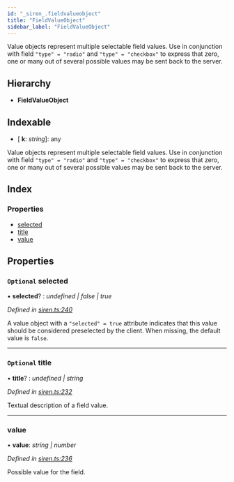 ```yaml
---
id: "_siren_.fieldvalueobject"
title: "FieldValueObject"
sidebar_label: "FieldValueObject"
---
```


Value objects represent multiple selectable field values. Use in conjunction with field `"type" = "radio"` and `"type" = "checkbox"` to express that zero, one or many out of several possible values may be sent back to the server.

## Hierarchy

* **FieldValueObject**

## Indexable

* \[ **k**: *string*\]: any

Value objects represent multiple selectable field values. Use in conjunction with field `"type" = "radio"` and `"type" = "checkbox"` to express that zero, one or many out of several possible values may be sent back to the server.

## Index

### Properties

* [selected](_siren_.fieldvalueobject.md#optional-selected)
* [title](_siren_.fieldvalueobject.md#optional-title)
* [value](_siren_.fieldvalueobject.md#value)

## Properties

### `Optional` selected

• **selected**? : *undefined | false | true*

*Defined in [siren.ts:240](https://github.com/comit-network/comit-js-sdk/blob/638de0e/src/siren.ts#L240)*

A value object with a `"selected" = true` attribute indicates that this value should be considered preselected by the client. When missing, the default value is `false`.

___

### `Optional` title

• **title**? : *undefined | string*

*Defined in [siren.ts:232](https://github.com/comit-network/comit-js-sdk/blob/638de0e/src/siren.ts#L232)*

Textual description of a field value.

___

###  value

• **value**: *string | number*

*Defined in [siren.ts:236](https://github.com/comit-network/comit-js-sdk/blob/638de0e/src/siren.ts#L236)*

Possible value for the field.
